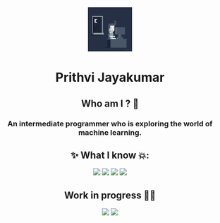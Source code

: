 <div id='header' align='center'><img src="./image1Starter.gif" width="100" height="100"/> </div>
<h1 align = 'center'> Prithvi Jayakumar</h1>
<h2 align='center'>Who am I ? 🤔</h2> 
<h3 align = 'center'>An intermediate programmer who is exploring the world of machine learning.</h3>

<h2 align= 'center'> ✨ What I know 💥: </h2>

<p align='center'> <img src="https://img.shields.io/badge/Python-3776AB?style=for-the-badge&logo=python&logoColor=white" />
<img src="https://img.shields.io/badge/HTML5-E34F26?style=for-the-badge&logo=html5&logoColor=white" />
<img src="https://img.shields.io/badge/CSS3-1572B6?style=for-the-badge&logo=css3&logoColor=white" />
<img src=" https://img.shields.io/badge/MySQL-00000F?style=for-the-badge&logo=mysql&logoColor=white" />
 
> </p>


<h2 align ='center'> Work in progress 👷‍♂️ </h2>

<p align='center'>
<img src="https://img.shields.io/badge/React-20232A?style=for-the-badge&logo=react&logoColor=61DAFB" />
<img src="https://img.shields.io/badge/C-00599C?style=for-the-badge&logo=C&logoColor=white"/>
</p>
